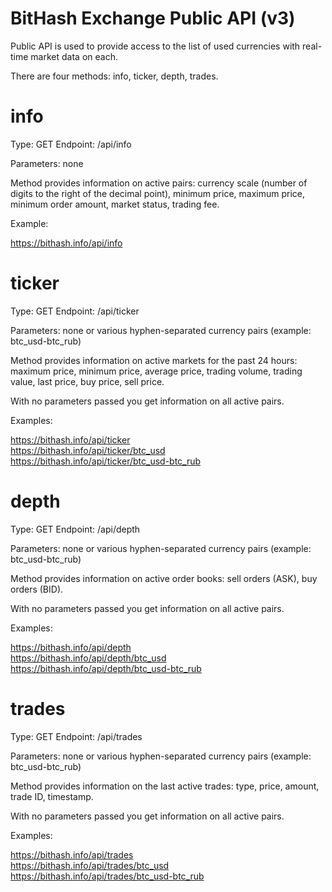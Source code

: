# BitHash Exchange Public API (v3)

Public API is used to provide access to the list of used currencies with real-time market data on each.

There are four methods: info, ticker, depth, trades.

# info

Type: GET
Endpoint: /api/info

Parameters: none

Method provides information on active pairs: currency scale (number of digits to the right of the decimal point), minimum price, maximum price, minimum order amount, market status, trading fee.

Example:

https://bithash.info/api/info

# ticker

Type: GET
Endpoint: /api/ticker

Parameters: none or various hyphen-separated currency pairs (example: btc_usd-btc_rub)

Method provides information on active markets for the past 24 hours: maximum price, minimum price, average price, trading volume, trading value, last price, buy price, sell price.

With no parameters passed you get information on all active pairs.

Examples:

https://bithash.info/api/ticker  
https://bithash.info/api/ticker/btc_usd     
https://bithash.info/api/ticker/btc_usd-btc_rub  

# depth

Type: GET
Endpoint: /api/depth

Parameters: none or various hyphen-separated currency pairs (example: btc_usd-btc_rub)

Method provides information on active order books: sell orders (ASK), buy orders (BID).

With no parameters passed you get information on all active pairs.

Examples:

https://bithash.info/api/depth  
https://bithash.info/api/depth/btc_usd  
https://bithash.info/api/depth/btc_usd-btc_rub  

# trades

Type: GET
Endpoint: /api/trades

Parameters: none or various hyphen-separated currency pairs (example: btc_usd-btc_rub)

Method provides information on the last active trades: type, price, amount, trade ID, timestamp.

With no parameters passed you get information on all active pairs.

Examples:

https://bithash.info/api/trades  
https://bithash.info/api/trades/btc_usd  
https://bithash.info/api/trades/btc_usd-btc_rub  
